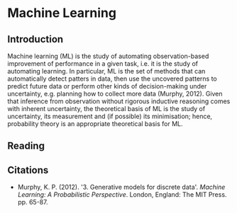# Machine Learning
## Introduction
Machine learning (ML) is the study of automating observation-based improvement of performance in a given task, i.e. it is the study of automating learning. In particular, ML is the set of methods that can automatically detect patters in data, then use the uncovered patterns to predict future data or perform other kinds of decision-making under uncertainty, e.g. planning how to collect more data (Murphy, 2012). Given that inference from observation without rigorous inductive reasoning comes with inherent uncertainty, the theoretical basis of ML is the study of uncertainty, its measurement and (if possible) its minimisation; hence, probability theory is an appropriate theoretical basis for ML.

## Reading

## Citations
- Murphy, K. P. (2012). '3. Generative models for discrete data'. _Machine Learning: A Probabilistic Perspective_. London, England: The MIT Press. pp. 65-87.